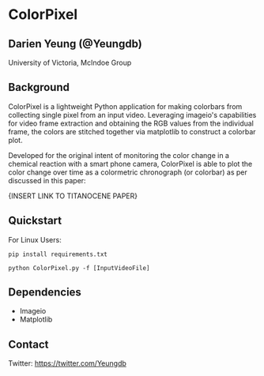 # ColorPixel 

## Darien Yeung (@Yeungdb)
University of Victoria, McIndoe Group

## Background

ColorPixel is a lightweight Python application for making colorbars from collecting single pixel from an input video. Leveraging imageio's capabilities for video frame extraction and obtaining the RGB values from the individual frame, the colors are stitched together via matplotlib to construct a colorbar plot. 

Developed for the original intent of monitoring the color change in a chemical reaction with a smart phone camera, ColorPixel is able to plot the color change over time as a colormetric chronograph (or colorbar) as per discussed in this paper: 

   {INSERT LINK TO TITANOCENE PAPER}

## Quickstart
For Linux Users:

`pip install requirements.txt`

`python ColorPixel.py -f [InputVideoFile]`

## Dependencies

 - Imageio
 - Matplotlib

## Contact

Twitter: https://twitter.com/Yeungdb


